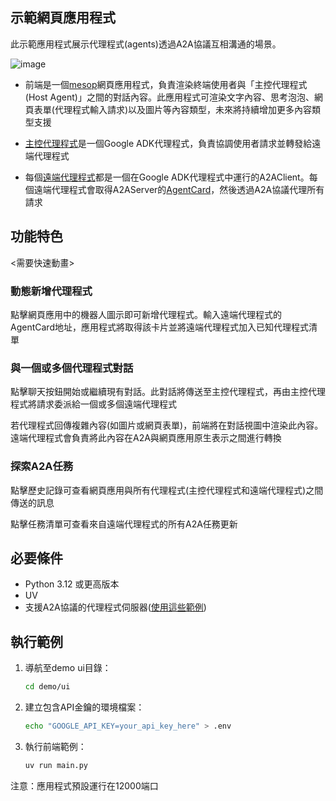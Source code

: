 ## 示範網頁應用程式

此示範應用程式展示代理程式(agents)透過A2A協議互相溝通的場景。

![image](/images/a2a_demo_arch.png)

* 前端是一個[mesop](https://github.com/mesop-dev/mesop)網頁應用程式，負責渲染終端使用者與「主控代理程式(Host Agent)」之間的對話內容。此應用程式可渲染文字內容、思考泡泡、網頁表單(代理程式輸入請求)以及圖片等內容類型，未來將持續增加更多內容類型支援

* [主控代理程式](/samples/python/hosts/multiagent/host_agent.py)是一個Google ADK代理程式，負責協調使用者請求並轉發給遠端代理程式

* 每個[遠端代理程式](/samples/python/hosts/multiagent/remote_agent_connection.py)都是一個在Google ADK代理程式中運行的A2AClient。每個遠端代理程式會取得A2AServer的[AgentCard](https://google.github.io/A2A/#documentation?id=agent-card)，然後透過A2A協議代理所有請求

## 功能特色

<需要快速動畫>

### 動態新增代理程式
點擊網頁應用中的機器人圖示即可新增代理程式。輸入遠端代理程式的AgentCard地址，應用程式將取得該卡片並將遠端代理程式加入已知代理程式清單

### 與一個或多個代理程式對話
點擊聊天按鈕開始或繼續現有對話。此對話將傳送至主控代理程式，再由主控代理程式將請求委派給一個或多個遠端代理程式

若代理程式回傳複雜內容(如圖片或網頁表單)，前端將在對話視圖中渲染此內容。遠端代理程式會負責將此內容在A2A與網頁應用原生表示之間進行轉換

### 探索A2A任務
點擊歷史記錄可查看網頁應用與所有代理程式(主控代理程式和遠端代理程式)之間傳送的訊息

點擊任務清單可查看來自遠端代理程式的所有A2A任務更新

## 必要條件

- Python 3.12 或更高版本
- UV
- 支援A2A協議的代理程式伺服器([使用這些範例](/samples/python/agents/README.md))

## 執行範例

1. 導航至demo ui目錄：
    ```bash
    cd demo/ui
    ```

2. 建立包含API金鑰的環境檔案：
   ```bash
   echo "GOOGLE_API_KEY=your_api_key_here" > .env
   ```

3. 執行前端範例：
    ```bash
    uv run main.py
    ```
注意：應用程式預設運行在12000端口
